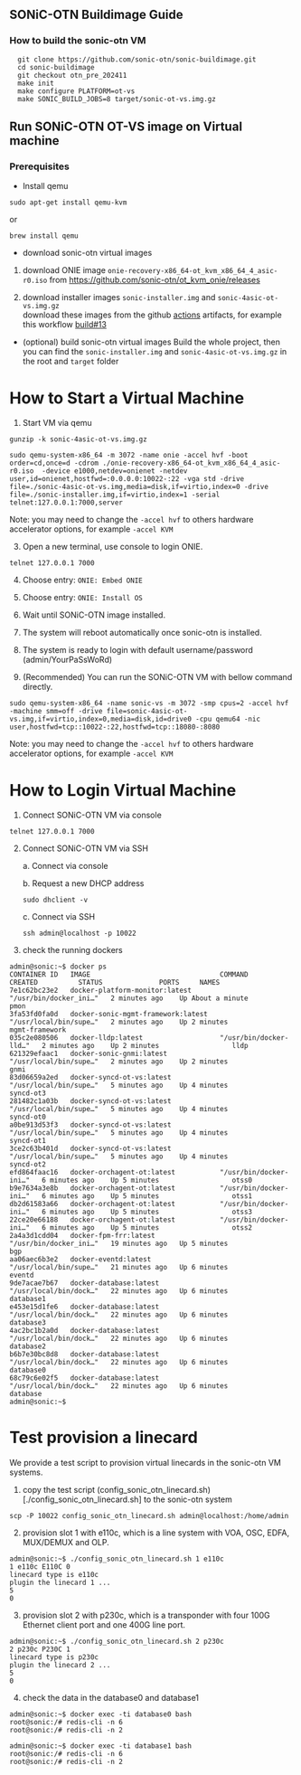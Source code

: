 ## SONiC-OTN Buildimage Guide

### How to build the sonic-otn VM
```
  git clone https://github.com/sonic-otn/sonic-buildimage.git
  cd sonic-buildimage
  git checkout otn_pre_202411
  make init
  make configure PLATFORM=ot-vs
  make SONIC_BUILD_JOBS=8 target/sonic-ot-vs.img.gz
```

## Run SONiC-OTN OT-VS image on Virtual machine

### Prerequisites
* Install qemu
```
sudo apt-get install qemu-kvm
```
or
```
brew install qemu
```

* download sonic-otn virtual images

1. download ONIE image `onie-recovery-x86_64-ot_kvm_x86_64_4_asic-r0.iso` from https://github.com/sonic-otn/ot_kvm_onie/releases

2. download installer images `sonic-installer.img` and `sonic-4asic-ot-vs.img.gz`  
download these images from the github [actions](https://github.com/sonic-otn/sonic-buildimage/actions/workflows/sonic-otn-ot-vs-build.yml) artifacts, for example this workflow [build#13](https://github.com/sonic-otn/sonic-buildimage/actions/runs/9016531036)

  
* (optional) build sonic-otn virtual images
Build the whole project, then you can find the `sonic-installer.img` and `sonic-4asic-ot-vs.img.gz` in the root and `target` folder


# How to Start a Virtual Machine

1. Start VM via qemu
```
gunzip -k sonic-4asic-ot-vs.img.gz

sudo qemu-system-x86_64 -m 3072 -name onie -accel hvf -boot order=cd,once=d -cdrom ./onie-recovery-x86_64-ot_kvm_x86_64_4_asic-r0.iso  -device e1000,netdev=onienet -netdev user,id=onienet,hostfwd=:0.0.0.0:10022-:22 -vga std -drive file=./sonic-4asic-ot-vs.img,media=disk,if=virtio,index=0 -drive file=./sonic-installer.img,if=virtio,index=1 -serial telnet:127.0.0.1:7000,server
```
Note: you may need to change the `-accel hvf` to others hardware accelerator options, for example  `-accel KVM`

3. Open a new terminal, use console to login ONIE.
```
telnet 127.0.0.1 7000
```

4. Choose entry: `ONIE: Embed ONIE`

5. Choose entry: `ONIE: Install OS`

6. Wait until SONiC-OTN image installed.

7. The system will reboot automatically once sonic-otn is installed.

8. The system is ready to login with default username/password (admin/YourPaSsWoRd)

9. (Recommended) You can run the SONiC-OTN VM with bellow command directly.

```
sudo qemu-system-x86_64 -name sonic-vs -m 3072 -smp cpus=2 -accel hvf -machine smm=off -drive file=sonic-4asic-ot-vs.img,if=virtio,index=0,media=disk,id=drive0 -cpu qemu64 -nic user,hostfwd=tcp::10022-:22,hostfwd=tcp::18080-:8080
```    
Note: you may need to change the `-accel hvf` to others hardware accelerator options, for example  `-accel KVM`

# How to Login Virtual Machine

1. Connect SONiC-OTN VM via console

```
telnet 127.0.0.1 7000
```

2. Connect SONiC-OTN VM via SSH

    a. Connect via console

    b. Request a new DHCP address

    ```
    sudo dhclient -v
    ```

    c. Connect via SSH
    ```
    ssh admin@localhost -p 10022
    ```

3. check the running dockers
```
admin@sonic:~$ docker ps
CONTAINER ID   IMAGE                                COMMAND                  CREATED          STATUS              PORTS     NAMES
7e1c62bc23e2   docker-platform-monitor:latest       "/usr/bin/docker_ini…"   2 minutes ago    Up About a minute             pmon
3fa53fd0fa0d   docker-sonic-mgmt-framework:latest   "/usr/local/bin/supe…"   2 minutes ago    Up 2 minutes                  mgmt-framework
035c2e080506   docker-lldp:latest                   "/usr/bin/docker-lld…"   2 minutes ago    Up 2 minutes                  lldp
621329efaac1   docker-sonic-gnmi:latest             "/usr/local/bin/supe…"   2 minutes ago    Up 2 minutes                  gnmi
83d06659a2ed   docker-syncd-ot-vs:latest            "/usr/local/bin/supe…"   5 minutes ago    Up 4 minutes                  syncd-ot3
281482c1a03b   docker-syncd-ot-vs:latest            "/usr/local/bin/supe…"   5 minutes ago    Up 4 minutes                  syncd-ot0
a0be913d53f3   docker-syncd-ot-vs:latest            "/usr/local/bin/supe…"   5 minutes ago    Up 4 minutes                  syncd-ot1
3ce2c63b401d   docker-syncd-ot-vs:latest            "/usr/local/bin/supe…"   5 minutes ago    Up 4 minutes                  syncd-ot2
efd864faac16   docker-orchagent-ot:latest           "/usr/bin/docker-ini…"   6 minutes ago    Up 5 minutes                  otss0
b9e7634a3e8b   docker-orchagent-ot:latest           "/usr/bin/docker-ini…"   6 minutes ago    Up 5 minutes                  otss1
db2d61583a66   docker-orchagent-ot:latest           "/usr/bin/docker-ini…"   6 minutes ago    Up 5 minutes                  otss3
22ce20e66188   docker-orchagent-ot:latest           "/usr/bin/docker-ini…"   6 minutes ago    Up 5 minutes                  otss2
2a4a3d1cdd04   docker-fpm-frr:latest                "/usr/bin/docker_ini…"   19 minutes ago   Up 5 minutes                  bgp
aa06aec6b3e2   docker-eventd:latest                 "/usr/local/bin/supe…"   21 minutes ago   Up 6 minutes                  eventd
9de7acae7b67   docker-database:latest               "/usr/local/bin/dock…"   22 minutes ago   Up 6 minutes                  database1
e453e15d1fe6   docker-database:latest               "/usr/local/bin/dock…"   22 minutes ago   Up 6 minutes                  database3
4ac2bc1b2a0d   docker-database:latest               "/usr/local/bin/dock…"   22 minutes ago   Up 6 minutes                  database2
b6b7e30bc8d8   docker-database:latest               "/usr/local/bin/dock…"   22 minutes ago   Up 6 minutes                  database0
68c79c6e02f5   docker-database:latest               "/usr/local/bin/dock…"   22 minutes ago   Up 6 minutes                  database
admin@sonic:~$
```

# Test provision a linecard
We provide a test script to provision virtual linecards in the sonic-otn VM systems.

1. copy the test script (config_sonic_otn_linecard.sh)[./config_sonic_otn_linecard.sh] to the sonic-otn system

```
scp -P 10022 config_sonic_otn_linecard.sh admin@localhost:/home/admin
```

2. provision slot 1 with e110c, which is a line system with VOA, OSC, EDFA, MUX/DEMUX and OLP.
```
admin@sonic:~$ ./config_sonic_otn_linecard.sh 1 e110c
1 e110c E110C 0
linecard type is e110c
plugin the linecard 1 ...
5
0
```

3. provision slot 2 with p230c, which is a transponder with four 100G Ethernet client port and one 400G line port.
```
admin@sonic:~$ ./config_sonic_otn_linecard.sh 2 p230c
2 p230c P230C 1
linecard type is p230c
plugin the linecard 2 ...
5
0
```

4. check the data in the database0 and database1
```
admin@sonic:~$ docker exec -ti database0 bash
root@sonic:/# redis-cli -n 6
root@sonic:/# redis-cli -n 2

admin@sonic:~$ docker exec -ti database1 bash
root@sonic:/# redis-cli -n 6
root@sonic:/# redis-cli -n 2
```